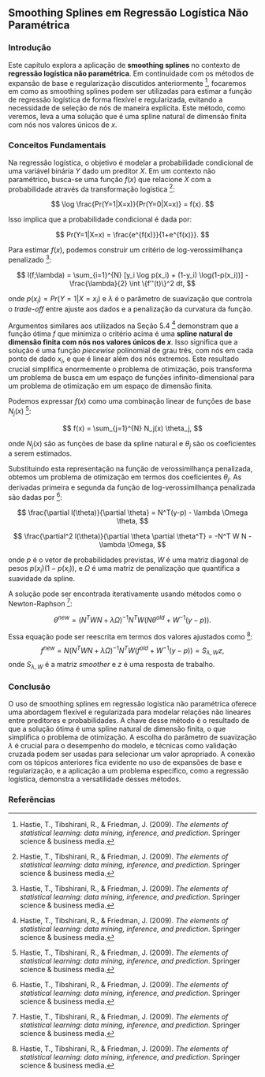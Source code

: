 ## Smoothing Splines em Regressão Logística Não Paramétrica

### Introdução
Este capítulo explora a aplicação de **smoothing splines** no contexto de **regressão logística não paramétrica**. Em continuidade com os métodos de expansão de base e regularização discutidos anteriormente [^5], focaremos em como as smoothing splines podem ser utilizadas para estimar a função de regressão logística de forma flexível e regularizada, evitando a necessidade de seleção de nós de maneira explícita. Este método, como veremos, leva a uma solução que é uma spline natural de dimensão finita com nós nos valores únicos de *x*.

### Conceitos Fundamentais
Na regressão logística, o objetivo é modelar a probabilidade condicional de uma variável binária *Y* dado um preditor *X*. Em um contexto não paramétrico, busca-se uma função $f(x)$ que relacione *X* com a probabilidade através da transformação logística [^5]:

$$ \log \frac{Pr(Y=1|X=x)}{Pr(Y=0|X=x)} = f(x). $$

Isso implica que a probabilidade condicional é dada por:

$$ Pr(Y=1|X=x) = \frac{e^{f(x)}}{1+e^{f(x)}}. $$

Para estimar $f(x)$, podemos construir um critério de log-verossimilhança penalizado [^5]:

$$ l(f;\lambda) = \sum_{i=1}^{N} [y_i \log p(x_i) + (1-y_i) \log(1-p(x_i))] - \frac{\lambda}{2} \int \{f''(t)\}^2 dt, $$

onde $p(x_i) = Pr(Y=1|X=x_i)$ e $\lambda$ é o parâmetro de suavização que controla o *trade-off* entre ajuste aos dados e a penalização da curvatura da função.

Argumentos similares aos utilizados na Seção 5.4 [^5] demonstram que a função ótima $f$ que minimiza o critério acima é uma **spline natural de dimensão finita com nós nos valores únicos de *x***. Isso significa que a solução é uma função *piecewise* polinomial de grau três, com nós em cada ponto de dado $x_i$, e que é linear além dos nós extremos.
Este resultado crucial simplifica enormemente o problema de otimização, pois transforma um problema de busca em um espaço de funções infinito-dimensional para um problema de otimização em um espaço de dimensão finita.

Podemos expressar $f(x)$ como uma combinação linear de funções de base $N_j(x)$ [^5]:

$$ f(x) = \sum_{j=1}^{N} N_j(x) \theta_j, $$

onde $N_j(x)$ são as funções de base da spline natural e $\theta_j$ são os coeficientes a serem estimados.

Substituindo esta representação na função de verossimilhança penalizada, obtemos um problema de otimização em termos dos coeficientes $\theta_j$. As derivadas primeira e segunda da função de log-verossimilhança penalizada são dadas por [^5]:

$$ \frac{\partial l(\theta)}{\partial \theta} = N^T(y-p) - \lambda \Omega \theta, $$

$$ \frac{\partial^2 l(\theta)}{\partial \theta \partial \theta^T} = -N^T W N - \lambda \Omega, $$

onde $p$ é o vetor de probabilidades previstas, $W$ é uma matriz diagonal de pesos $p(x_i)(1-p(x_i))$, e $\Omega$ é uma matriz de penalização que quantifica a suavidade da spline.

A solução pode ser encontrada iterativamente usando métodos como o Newton-Raphson [^5]:

$$ \theta^{new} = (N^T W N + \lambda \Omega)^{-1} N^T W (N \theta^{old} + W^{-1}(y-p)). $$

Essa equação pode ser reescrita em termos dos valores ajustados como [^5]:
$$ f^{new} = N(N^T W N + \lambda \Omega)^{-1} N^T W (f^{old} + W^{-1}(y-p)) = S_{\lambda,W} z, $$
onde $S_{\lambda,W}$ é a matriz *smoother* e $z$ é uma resposta de trabalho.

### Conclusão
O uso de smoothing splines em regressão logística não paramétrica oferece uma abordagem flexível e regularizada para modelar relações não lineares entre preditores e probabilidades. A chave desse método é o resultado de que a solução ótima é uma spline natural de dimensão finita, o que simplifica o problema de otimização. A escolha do parâmetro de suavização $\lambda$ é crucial para o desempenho do modelo, e técnicas como validação cruzada podem ser usadas para selecionar um valor apropriado. A conexão com os tópicos anteriores fica evidente no uso de expansões de base e regularização, e a aplicação a um problema específico, como a regressão logística, demonstra a versatilidade desses métodos.

### Referências
[^5]: Hastie, T., Tibshirani, R., & Friedman, J. (2009). *The elements of statistical learning: data mining, inference, and prediction*. Springer science & business media.
<!-- END -->